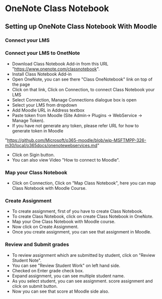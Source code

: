 # OneNote Class Notebook

## Setting up OneNote Class Notebook With Moodle

### Connect your LMS

### Connect your LMS to OnetNote 
  
  * Download Class Notebook Add-in from this URL "https://www.onenote.com/classnotebook".
  * Install Class Notebook Add-in
  * Open OneNote, you can see there "Class OneNotebook" link on top of the page
  * Click on that link, Click on Connection, to connect Class Notebook your LMS
  * Select Connection, Manage Connections dialogue box is open
  * Select your LMS from dropdown
  * Add Moodle URL in Address textbox
  * Paste token from Moodle (Site Admin-> Plugins -> WebService -> Manage Token).
  * If you have not generate any token, please refer URL for how to generate token in Moodle
  
  "https://github.com/Microsoft/o365-moodle/blob/wip-MSFTMPP-326-m30/local/o365docs/onenotewebservices.md" 
  
  * Click on Sigin button.
  * You can also view Video "How to connect to Moodle".
  
### Map your Class Notebook
    
  * Click on Connection, Click on "Map Class Notebook", here you can map Class Notebook with Moodle Course.
    
### Create Assignment
  
  * To create assignment, first of you have to create Class Notebook.
  * To create Class Notebook, click on create Class Notebook in OneNote.
  * Map your One Class Notebook with Moodle course.
  * Now click on Create Assignment.
  * Once you create assignment, you can see that assignment in Moodle.
    
### Review and Submit grades
  
  * To review assignment which are submitted by student, click on "Review Student Note".
  * You can see "Review Student Work" on left hand side.
  * Checked on Enter grade check box.
  * Expand assignment, you can see multiple student name.
  * As you select student, you can see assignment. score assignment and click on submit button.
  * Now you can see that score at Moodle side also.
    

